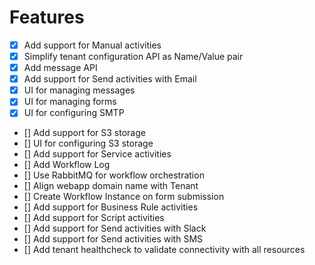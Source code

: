 # Features

- [x] Add support for Manual activities
- [x] Simplify tenant configuration API as Name/Value pair
- [x] Add message API
- [x] Add support for Send activities with Email
- [x] UI for managing messages
- [x] UI for managing forms
- [x] UI for configuring SMTP
- [] Add support for S3 storage
- [] UI for configuring S3 storage
- [] Add support for Service activities
- [] Add Workflow Log
- [] Use RabbitMQ for workflow orchestration
- [] Align webapp domain name with Tenant
- [] Create Workflow Instance on form submission
- [] Add support for Business Rule activities
- [] Add support for Script activities
- [] Add support for Send activities with Slack
- [] Add support for Send activities with SMS
- [] Add tenant healthcheck to validate connectivity with all resources
